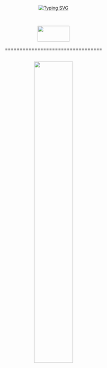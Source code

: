 
<div align = "center">
  
[![Typing SVG](https://readme-typing-svg.herokuapp.com?font=Oleo+Script&color=D3CAE7&size=35&center=true&vCenter=true&width=404&height=53&lines=%E3%80%80%E3%80%80Hello+world%2C+I'm+KunhwiKim.+%E3%80%80%E3%80%80)](https://git.io/typing-svg)
</div>

<div align = "center">
<br>
<br>
  <a href="https://kunhwi-devfolio.netlify.app/">
  <img src="https://user-images.githubusercontent.com/80661467/188114506-9266af57-0df0-403c-b559-4bc3a3c689ca.jpg" width="100" height="50"/>
  </a>

=================================
  
</div>  
  
<div align = "center">
<br>
  
</div>
<div align = "center">

  <a href="https://github.com/anuraghazra/github-readme-stats">
  <img src="https://github-readme-stats.vercel.app/api?username=Kimjeju&show_icons=true&theme=material-palenight&hide_border=true&bg_color=20232a&icon_color=E3E3E3A8&text_color=fff" width=49.2% />
</a>







 
</div>  


